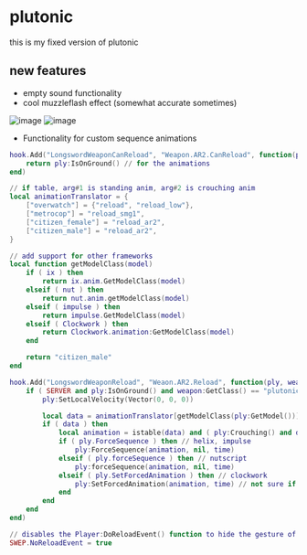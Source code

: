 # plutonic
 
this is my fixed version of plutonic

## new features
* empty sound functionality
* cool muzzleflash effect (somewhat accurate sometimes)

![image](https://github.com/riggs9162/plutonic/assets/49407096/9bbe6686-6288-4b1e-b94b-f668ebd2d9f3)
![image](https://github.com/riggs9162/plutonic/assets/49407096/326a41ce-c35c-4735-b688-736c022a664d)

* Functionality for custom sequence animations
```lua
hook.Add("LongswordWeaponCanReload", "Weapon.AR2.CanReload", function(ply, weapon, time)
    return ply:IsOnGround() // for the animations
end)

// if table, arg#1 is standing anim, arg#2 is crouching anim
local animationTranslator = {
    ["overwatch"] = {"reload", "reload_low"},
    ["metrocop"] = "reload_smg1",
    ["citizen_female"] = "reload_ar2",
    ["citizen_male"] = "reload_ar2",
}

// add support for other frameworks
local function getModelClass(model)
    if ( ix ) then
        return ix.anim.GetModelClass(model)
    elseif ( nut ) then
        return nut.anim.getModelClass(model)
    elseif ( impulse ) then
        return impulse.GetModelClass(model)
    elseif ( Clockwork ) then
        return Clockwork.animation:GetModelClass(model)
    end

    return "citizen_male"
end

hook.Add("LongswordWeaponReload", "Weaon.AR2.Reload", function(ply, weapon, time)
    if ( SERVER and ply:IsOnGround() and weapon:GetClass() == "plutonic_ar2" ) then
        ply:SetLocalVelocity(Vector(0, 0, 0))

        local data = animationTranslator[getModelClass(ply:GetModel())]
        if ( data ) then
            local animation = istable(data) and ( ply:Crouching() and data[2] or data[1] ) or data
            if ( ply.ForceSequence ) then // helix, impulse
                ply:ForceSequence(animation, nil, time)
            elseif ( ply.forceSequence ) then // nutscript
                ply:forceSequence(animation, nil, time)
            elseif ( ply.SetForcedAnimation ) then // clockwork
                ply:SetForcedAnimation(animation, time) // not sure if thats how it works for clockwork
            end
        end
    end
end)

// disables the Player:DoReloadEvent() function to hide the gesture of reloading
SWEP.NoReloadEvent = true
```
